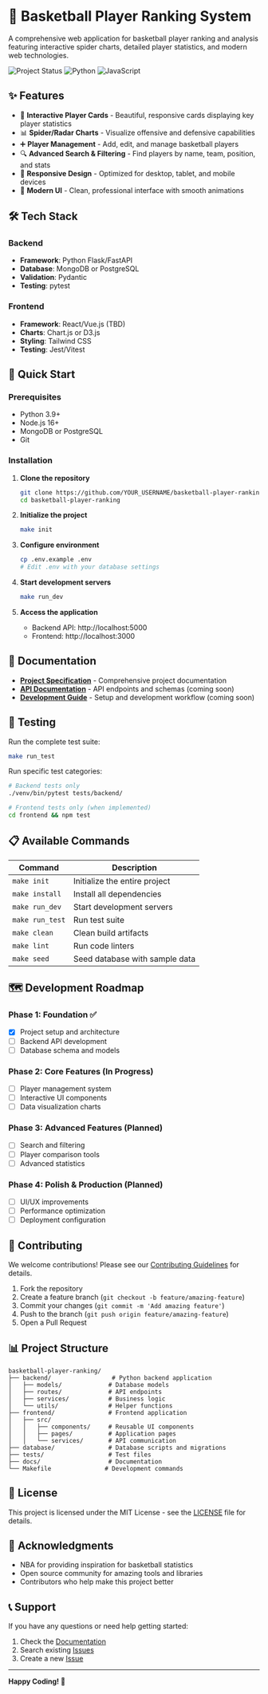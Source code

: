 # 🏀 Basketball Player Ranking System

A comprehensive web application for basketball player ranking and analysis featuring interactive spider charts, detailed player statistics, and modern web technologies.

![Project Status](https://img.shields.io/badge/Status-In%20Development-yellow)
![Python](https://img.shields.io/badge/Python-3.9+-blue)
![JavaScript](https://img.shields.io/badge/JavaScript-ES6+-green)

## ✨ Features

- 🎯 **Interactive Player Cards** - Beautiful, responsive cards displaying key player statistics
- 📊 **Spider/Radar Charts** - Visualize offensive and defensive capabilities
- ➕ **Player Management** - Add, edit, and manage basketball players
- 🔍 **Advanced Search & Filtering** - Find players by name, team, position, and stats
- 📱 **Responsive Design** - Optimized for desktop, tablet, and mobile devices
- 🎨 **Modern UI** - Clean, professional interface with smooth animations

## 🛠️ Tech Stack

### Backend
- **Framework**: Python Flask/FastAPI
- **Database**: MongoDB or PostgreSQL
- **Validation**: Pydantic
- **Testing**: pytest

### Frontend
- **Framework**: React/Vue.js (TBD)
- **Charts**: Chart.js or D3.js
- **Styling**: Tailwind CSS
- **Testing**: Jest/Vitest

## 🚀 Quick Start

### Prerequisites
- Python 3.9+
- Node.js 16+
- MongoDB or PostgreSQL
- Git

### Installation

1. **Clone the repository**
   ```bash
   git clone https://github.com/YOUR_USERNAME/basketball-player-ranking.git
   cd basketball-player-ranking
   ```

2. **Initialize the project**
   ```bash
   make init
   ```

3. **Configure environment**
   ```bash
   cp .env.example .env
   # Edit .env with your database settings
   ```

4. **Start development servers**
   ```bash
   make run_dev
   ```

5. **Access the application**
   - Backend API: http://localhost:5000
   - Frontend: http://localhost:3000

## 📖 Documentation

- [**Project Specification**](docs/OpenCode.md) - Comprehensive project documentation
- [**API Documentation**](docs/api.md) - API endpoints and schemas (coming soon)
- [**Development Guide**](docs/development.md) - Setup and development workflow (coming soon)

## 🧪 Testing

Run the complete test suite:
```bash
make run_test
```

Run specific test categories:
```bash
# Backend tests only
./venv/bin/pytest tests/backend/

# Frontend tests only (when implemented)
cd frontend && npm test
```

## 📋 Available Commands

| Command | Description |
|---------|-------------|
| `make init` | Initialize the entire project |
| `make install` | Install all dependencies |
| `make run_dev` | Start development servers |
| `make run_test` | Run test suite |
| `make clean` | Clean build artifacts |
| `make lint` | Run code linters |
| `make seed` | Seed database with sample data |

## 🗺️ Development Roadmap

### Phase 1: Foundation ✅
- [x] Project setup and architecture
- [ ] Backend API development
- [ ] Database schema and models

### Phase 2: Core Features (In Progress)
- [ ] Player management system
- [ ] Interactive UI components
- [ ] Data visualization charts

### Phase 3: Advanced Features (Planned)
- [ ] Search and filtering
- [ ] Player comparison tools
- [ ] Advanced statistics

### Phase 4: Polish & Production (Planned)
- [ ] UI/UX improvements
- [ ] Performance optimization
- [ ] Deployment configuration

## 🤝 Contributing

We welcome contributions! Please see our [Contributing Guidelines](CONTRIBUTING.md) for details.

1. Fork the repository
2. Create a feature branch (`git checkout -b feature/amazing-feature`)
3. Commit your changes (`git commit -m 'Add amazing feature'`)
4. Push to the branch (`git push origin feature/amazing-feature`)
5. Open a Pull Request

## 📊 Project Structure

```
basketball-player-ranking/
├── backend/                 # Python backend application
│   ├── models/             # Database models
│   ├── routes/             # API endpoints
│   ├── services/           # Business logic
│   └── utils/              # Helper functions
├── frontend/               # Frontend application
│   ├── src/
│   │   ├── components/     # Reusable UI components
│   │   ├── pages/          # Application pages
│   │   └── services/       # API communication
├── database/               # Database scripts and migrations
├── tests/                  # Test files
├── docs/                   # Documentation
└── Makefile               # Development commands
```

## 📄 License

This project is licensed under the MIT License - see the [LICENSE](LICENSE) file for details.

## 🙏 Acknowledgments

- NBA for providing inspiration for basketball statistics
- Open source community for amazing tools and libraries
- Contributors who help make this project better

## 📞 Support

If you have any questions or need help getting started:

1. Check the [Documentation](docs/)
2. Search existing [Issues](https://github.com/YOUR_USERNAME/basketball-player-ranking/issues)
3. Create a new [Issue](https://github.com/YOUR_USERNAME/basketball-player-ranking/issues/new)

---

**Happy Coding! 🏀**
